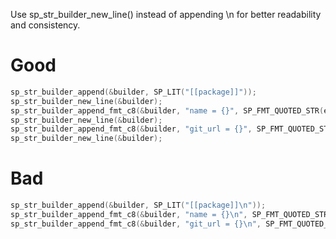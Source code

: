Use sp_str_builder_new_line() instead of appending \n for better readability and consistency.

# Good
```c
sp_str_builder_append(&builder, SP_LIT("[[package]]"));
sp_str_builder_new_line(&builder);
sp_str_builder_append_fmt_c8(&builder, "name = {}", SP_FMT_QUOTED_STR(entry->name));
sp_str_builder_new_line(&builder);
sp_str_builder_append_fmt_c8(&builder, "git_url = {}", SP_FMT_QUOTED_STR(entry->git_url));
sp_str_builder_new_line(&builder);
```

# Bad
```c
sp_str_builder_append(&builder, SP_LIT("[[package]]\n"));
sp_str_builder_append_fmt_c8(&builder, "name = {}\n", SP_FMT_QUOTED_STR(entry->name));
sp_str_builder_append_fmt_c8(&builder, "git_url = {}\n", SP_FMT_QUOTED_STR(entry->git_url));
```
